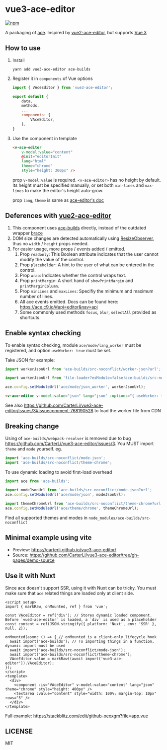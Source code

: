 vue3-ace-editor
====================


[![npm](https://img.shields.io/npm/v/vue3-ace-editor.svg)](https://www.npmjs.com/package/vue3-ace-editor)


A packaging of [ace](https://ace.c9.io/). Inspired by [vue2-ace-editor](https://github.com/chairuosen/vue2-ace-editor), but supports [Vue 3](https://github.com/vuejs/vue-next)

## How to use

1. Install

    ```shell
    yarn add vue3-ace-editor ace-builds
    ```

2. Register it in `components` of Vue options

    ```js
    import { VAceEditor } from 'vue3-ace-editor';

    export default {
        data,
        methods,
        ...
        components: {
            VAceEditor,
        },
    }
    ```

3. Use the component in template

    ```html
    <v-ace-editor
        v-model:value="content"
        @init="editorInit"
        lang="html"
        theme="chrome"
        style="height: 300px" />
    ```

    prop `v-model:value` is required. `<v-ace-editor>` has no height by default. Its height must be specified manually, or set both `min-lines` and `max-lines` to make the editor's height auto-grow.

    prop `lang`, `theme` is same as [ace-editor's doc](https://github.com/ajaxorg/ace)

## Deferences with [vue2-ace-editor](https://github.com/chairuosen/vue2-ace-editor)

1. This component uses [ace-builds](https://www.npmjs.com/package/ace-builds) directly, instead of the outdated wrapper [brace](https://www.npmjs.com/package/brace)
1. DOM size changes are detected automatically using [ResizeObserver](resize-observer-polyfill), thus no `width` / `height` props needed.
1. For easier usage, more props / events added / emitted.
    1. Prop `readonly`: This Boolean attribute indicates that the user cannot modify the value of the control.
    1. Prop `placeholder`: A hint to the user of what can be entered in the control.
    1. Prop `wrap`: Indicates whether the control wraps text.
    1. Prop `printMargin`: A short hand of `showPrintMargin` and `printMarginColumn`.
    1. Prop `minLines` and `maxLines`: Specifiy the minimum and maximum number of lines.
    1. All ace events emitted. Docs can be found here: <https://ace.c9.io/#api=editor&nav=api>
    1. Some commonly used methods `focus`, `blur`, `selectAll` provided as shortcuts.

## Enable syntax checking

To enable syntax checking, module `ace/mode/lang_worker` must be registered, and option `useWorker: true` must be set.

Take JSON for example:

```ts
import workerJsonUrl from 'ace-builds/src-noconflict/worker-json?url'; // For vite

import workerJsonUrl from 'file-loader?esModule=false!ace-builds/src-noconflict/worker-json.js'; // For webpack / vue-cli

ace.config.setModuleUrl('ace/mode/json_worker', workerJsonUrl);
```

```html
<v-ace-editor v-model:value="json" lang="json" :options="{ useWorker: true }" />
```

See also https://github.com/CarterLi/vue3-ace-editor/issues/3#issuecomment-768190528 to load the worker file from CDN

## Breaking change

Using of `ace-builds/webpack-resolver` is removed due to bug https://github.com/CarterLi/vue3-ace-editor/issues/3. You MUST import `theme` and `mode` yourself. eg.

```js
import 'ace-builds/src-noconflict/mode-json';
import 'ace-builds/src-noconflict/theme-chrome';
```

To use dynamic loading to avoid first-load overhead

```js
import ace from 'ace-builds';

import modeJsonUrl from 'ace-builds/src-noconflict/mode-json?url';
ace.config.setModuleUrl('ace/mode/json', modeJsonUrl);

import themeChromeUrl from 'ace-builds/src-noconflict/theme-chrome?url';
ace.config.setModuleUrl('ace/theme/chrome', themeChromeUrl);
```

Find all supported themes and modes in `node_modules/ace-builds/src-noconflict`

## Minimal example using vite

* Preview: <https://carterli.github.io/vue3-ace-editor/>
* Source: <https://github.com/CarterLi/vue3-ace-editor/tree/gh-pages/demo-source>

## Use it with Nuxt

Since ace doesn't support SSR, using it with Nuxt can be tricky. You must make sure that `ace` related things are loaded only at client side.

```vue
<script setup>
import { markRaw, onMounted, ref } from 'vue';

const VAceEditor = ref('div'); // Stores dynamic loaded component. Before `vue3-ace-editor` is loaded, a `div` is used as a placeholder
const content = ref(JSON.stringify({ platform: 'Nuxt', env: 'SSR' }, null, 2));

onMounted(async () => { // onMounted is a client-only lifecycle hook
  await import('ace-builds'); // To importing things in a function, dynamic import must be used
  await import('ace-builds/src-noconflict/mode-json');
  await import('ace-builds/src-noconflict/theme-chrome');
  VAceEditor.value = markRaw((await import('vue3-ace-editor')).VAceEditor);
});
</script>
<template>
  <div>
    <component :is="VAceEditor" v-model:value="content" lang="json" theme="chrome" style="height: 400px" />
    <textarea :value="content" style="width: 100%; margin-top: 10px" rows="5" />
  </div>
</template>
```

Full example: <https://stackblitz.com/edit/github-oeoxgm?file=app.vue>

## LICENSE

MIT
